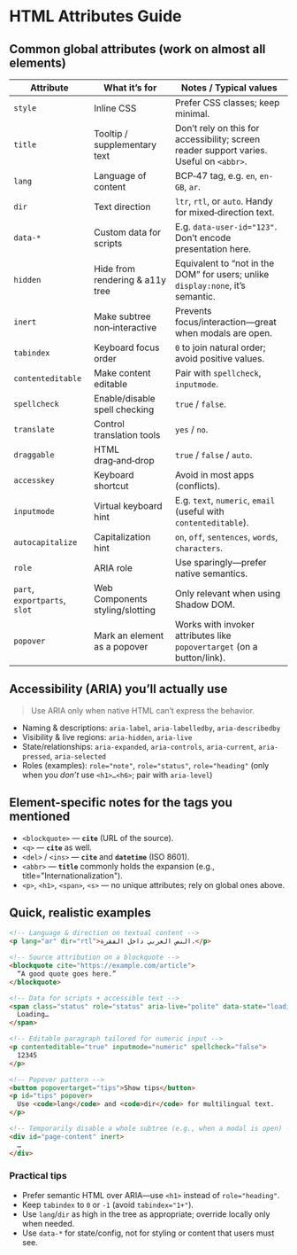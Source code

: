# HTML Attributes Guide

## Common global attributes (work on almost all elements)

| Attribute         | What it’s for                | Notes / Typical values                                                                  |
| ----------------- | ---------------------------- | --------------------------------------------------------------------------------------- |
| `style`           | Inline CSS                   | Prefer CSS classes; keep minimal.                                                       |
| `title`           | Tooltip / supplementary text | Don’t rely on this for accessibility; screen reader support varies. Useful on `<abbr>`. |
| `lang`            | Language of content          | BCP‑47 tag, e.g. `en`, `en-GB`, `ar`.                                                   |
| `dir`             | Text direction               | `ltr`, `rtl`, or `auto`. Handy for mixed‑direction text.                                |
| `data-*`          | Custom data for scripts      | E.g. `data-user-id="123"`. Don’t encode presentation here.                              |
| `hidden`          | Hide from rendering & a11y tree | Equivalent to “not in the DOM” for users; unlike `display:none`, it’s semantic.         |
| `inert`           | Make subtree non‑interactive | Prevents focus/interaction—great when modals are open.                                  |
| `tabindex`        | Keyboard focus order        | `0` to join natural order; avoid positive values.                                       |
| `contenteditable` | Make content editable        | Pair with `spellcheck`, `inputmode`.                                                    |
| `spellcheck`      | Enable/disable spell checking | `true` / `false`.                                                                       |
| `translate`       | Control translation tools   | `yes` / `no`.                                                                           |
| `draggable`       | HTML drag‑and‑drop          | `true` / `false` / `auto`.                                                              |
| `accesskey`       | Keyboard shortcut            | Avoid in most apps (conflicts).                                                         |
| `inputmode`       | Virtual keyboard hint       | E.g. `text`, `numeric`, `email` (useful with `contenteditable`).                        |
| `autocapitalize`  | Capitalization hint         | `on`, `off`, `sentences`, `words`, `characters`.                                        |
| `role`            | ARIA role                   | Use sparingly—prefer native semantics.                                                  |
| `part`, `exportparts`, `slot` | Web Components styling/slotting | Only relevant when using Shadow DOM.                                                    |
| `popover`         | Mark an element as a popover | Works with invoker attributes like `popovertarget` (on a button/link).                  |

## Accessibility (ARIA) you’ll actually use

> Use ARIA only when native HTML can’t express the behavior.

* Naming & descriptions: `aria-label`, `aria-labelledby`, `aria-describedby`
* Visibility & live regions: `aria-hidden`, `aria-live`
* State/relationships: `aria-expanded`, `aria-controls`, `aria-current`, `aria-pressed`, `aria-selected`
* Roles (examples): `role="note"`, `role="status"`, `role="heading"` (only when you *don’t* use `<h1>…<h6>`; pair with `aria-level`)

## Element-specific notes for the tags you mentioned

* `<blockquote>` — **`cite`** (URL of the source).
* `<q>` — **`cite`** as well.
* `<del>` / `<ins>` — **`cite`** and **`datetime`** (ISO 8601).
* `<abbr>` — **`title`** commonly holds the expansion (e.g., title="Internationalization").
* `<p>`, `<h1>`, `<span>`, `<s>` — no unique attributes; rely on global ones above.

## Quick, realistic examples

```html
<!-- Language & direction on textual content -->
<p lang="ar" dir="rtl">النص العربي داخل الفقرة.</p>

<!-- Source attribution on a blockquote -->
<blockquote cite="https://example.com/article">
  “A good quote goes here.”
</blockquote>

<!-- Data for scripts + accessible text -->
<span class="status" role="status" aria-live="polite" data-state="loading">
  Loading…
</span>

<!-- Editable paragraph tailored for numeric input -->
<p contenteditable="true" inputmode="numeric" spellcheck="false">
  12345
</p>

<!-- Popover pattern -->
<button popovertarget="tips">Show tips</button>
<p id="tips" popover>
  Use <code>lang</code> and <code>dir</code> for multilingual text.
</p>

<!-- Temporarily disable a whole subtree (e.g., when a modal is open) -->
<div id="page-content" inert>
  …
</div>
```

### Practical tips

* Prefer semantic HTML over ARIA—use `<h1>` instead of `role="heading"`.
* Keep `tabindex` to `0` or `-1` (avoid `tabindex="1+"`).
* Use `lang`/`dir` as high in the tree as appropriate; override locally only when needed.
* Use `data-*` for state/config, not for styling or content that users must see.